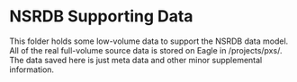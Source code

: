 # NSRDB Supporting Data
This folder holds some low-volume data to support the NSRDB data model.
All of the real full-volume source data is stored on Eagle in /projects/pxs/.
The data saved here is just meta data and other minor supplemental information.
